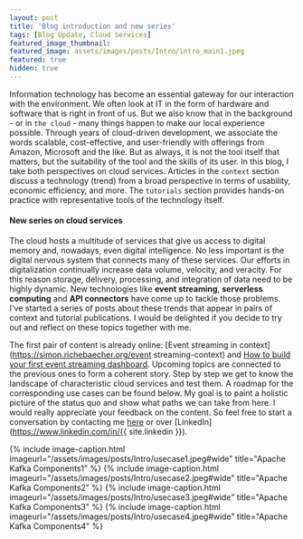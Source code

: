 ```yaml
---
layout: post
title: 'Blog introduction and new series'
tags: [Blog Update, Cloud Services]
featured_image_thumbnail:  
featured_image: assets/images/posts/Intro/intro_main1.jpeg
featured: true
hidden: true
---
```


Information technology has become an essential gateway for our interaction with the environment. We often look at IT in the form of hardware and software that is right in front of us. But we also know that in the background - or in `the cloud` - many things happen to make our local experience possible. Through years of cloud-driven development, we associate the words scalable, cost-effective, and user-friendly with offerings from Amazon, Microsoft and the like. But as always, it is not the tool itself that matters, but the suitability of the tool and the skills of its user. In this blog, I take both perspectives on cloud services. Articles in the `context` section discuss a technology (trend) from a broad perspective in terms of usability, economic efficiency, and more. The `tutorials` section provides hands-on practice with representative tools of the technology itself.


#### New series on cloud services
The cloud hosts a multitude of services that give us access to digital memory and, nowadays, even digital intelligence. No less important is the digital nervous system that connects many of these services. Our efforts in digitalization continually increase data volume, velocity, and veracity. For this reason storage, delivery, processing, and integration of data need to be highly dynamic. New technologies like **event streaming**, **serverless computing** and **API connectors** have come up to tackle those problems. I've started a series of posts about these trends that appear in pairs of context and tutorial publications. I would be delighted if you decide to try out and reflect on these topics together with me. 

The first pair of content is already online: [Event streaming in context](https://simon.richebaecher.org/event streaming-context) and [How to build your first event streaming dashboard](https://simon.richebaecher.org/streaming-dashboard-tutorial). Upcoming topics are connected to the previous ones to form a coherent story. Step by step we get to know the landscape of characteristic cloud services and test them. A roadmap for the corresponding use cases can be found below. My goal is to paint a holistic picture of the status quo and show what paths we can take from here. I would really appreciate your feedback on the content. So feel free to start a conversation by contacting me [here](https://simon.richebaecher.org/contact) or over [LinkedIn](https://www.linkedin.com/in/{{ site.linkedin }}). 

{% include image-caption.html imageurl="/assets/images/posts/Intro/usecase1.jpeg#wide" title="Apache Kafka Components1" %}
{% include image-caption.html imageurl="/assets/images/posts/Intro/usecase2.jpeg#wide" title="Apache Kafka Components2" %}
{% include image-caption.html imageurl="/assets/images/posts/Intro/usecase3.jpeg#wide" title="Apache Kafka Components3" %}
{% include image-caption.html imageurl="/assets/images/posts/Intro/usecase4.jpeg#wide" title="Apache Kafka Components4" %}